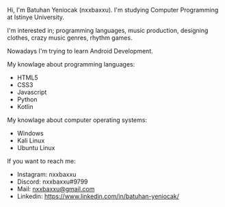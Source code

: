 Hi, I'm Batuhan Yeniocak (nxxbaxxu). I'm studying Computer Programming at Istinye University.

I'm interested in; programming languages, music production, designing clothes, crazy music genres, rhythm games.

Nowadays I'm trying to learn Android Development.

My knowlage about programming languages:
- HTML5
- CSS3
- Javascript
- Python
- Kotlin

My knowlage about computer operating systems:
- Windows
- Kali Linux
- Ubuntu Linux

If you want to reach me:
- Instagram: nxxbaxxu
- Discord: nxxbaxxu#9799
- Mail: nxxbaxxu@gmail.com
- Linkedin: https://www.linkedin.com/in/batuhan-yeniocak/
